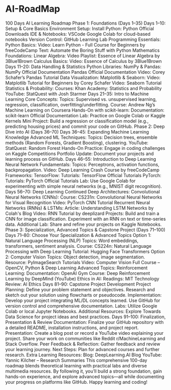 # AI-RoadMap
100 Days AI Learning Roadmap
Phase 1: Foundations (Days 1–35)
Days 1–10: Setup & Core Basics
Environment Setup:
Install Python:
Python Official Downloads
IDE & Notebooks:
VSCode
Google Colab for cloud-based notebooks
Version Control:
GitHub Learning Lab
Programming Essentials:
Python Basics:
Video: Learn Python - Full Course for Beginners by freeCodeCamp
Text: Automate the Boring Stuff with Python
Mathematics Foundations:
Linear Algebra:
Video Playlist: Essence of Linear Algebra by 3Blue1Brown
Calculus Basics:
Video: Essence of Calculus by 3Blue1Brown
Days 11–20: Data Handling & Statistics
Python Libraries:
NumPy & Pandas:
NumPy Official Documentation
Pandas Official Documentation
Video: Corey Schafer’s Pandas Tutorial
Data Visualization:
Matplotlib & Seaborn:
Video: Matplotlib Tutorial for Beginners by Corey Schafer
Video: Seaborn Tutorial
Statistics & Probability:
Courses:
Khan Academy: Statistics and Probability
YouTube:
StatQuest with Josh Starmer
Days 21–35: Intro to Machine Learning
Core Concepts:
Topics: Supervised vs. unsupervised learning, regression, classification, overfitting/underfitting.
Course: Andrew Ng’s Machine Learning on Coursera
Hands-On with scikit-learn:
Documentation: scikit-learn Official Documentation
Lab: Practice on Google Colab or Kaggle Kernels
Mini Project:
Build a regression or classification model (e.g., predicting housing prices) and commit your code on GitHub.
Phase 2: Deep Dive into AI (Days 36–70)
Days 36–45: Expanding Machine Learning Knowledge
Advanced ML Techniques:
Topics: Decision trees, ensemble methods (Random Forests, Gradient Boosting), clustering.
YouTube: StatQuest: Random Forest
Hands-On Practice:
Engage in coding challenges on Kaggle Competitions
Portfolio Update:
Document your projects and learning process on GitHub.
Days 46–55: Introduction to Deep Learning
Neural Network Fundamentals:
Topics: Perceptrons, activation functions, backpropagation.
Video: Deep Learning Crash Course by freeCodeCamp
Frameworks:
TensorFlow:
Tutorials: TensorFlow Official Tutorials
PyTorch:
Tutorials: PyTorch Official Tutorials
Lab:
Use Google Colab for experimenting with simple neural networks (e.g., MNIST digit recognition).
Days 56–70: Deep Learning Continued
Deep Architectures:
Convolutional Neural Networks (CNNs):
Course: CS231n: Convolutional Neural Networks for Visual Recognition
Video: PyTorch CNN Tutorial
Recurrent Neural Networks (RNNs) & LSTMs:
Article: Understanding LSTM Networks by Colah's Blog
Video: RNN Tutorial by deeplizard
Projects:
Build and train a CNN for image classification.
Experiment with an RNN on text or time-series data.
Additional Lab:
Share and refine your projects on Kaggle Notebooks.
Phase 3: Specialization, Advanced Topics & Capstone Project (Days 71–100)
Days 71–80: Choose Your Specialization & Advanced Topics
Option 1: Natural Language Processing (NLP)
Topics: Word embeddings, transformers, sentiment analysis.
Course: CS224n: Natural Language Processing with Deep Learning
Tutorial: Hugging Face Transformers
Option 2: Computer Vision
Topics: Object detection, image segmentation.
Resource: PyImageSearch Tutorials
Video: Computer Vision Full Course – OpenCV, Python & Deep Learning
Advanced Topics:
Reinforcement Learning:
Documentation: OpenAI Gym
Course: Deep Reinforcement Learning by DeepMind (YouTube)
Ethics in AI:
Readings: MIT Technology Review: AI Ethics
Days 81–90: Capstone Project Development
Project Planning:
Define your problem statement and objectives.
Research and sketch out your solution using flowcharts or pseudocode.
Implementation:
Develop your project integrating ML/DL concepts learned.
Use GitHub for version control and comprehensive documentation.
Labs: Utilize Google Colab or local Jupyter Notebooks.
Additional Resources:
Explore Towards Data Science for project ideas and best practices.
Days 91–100: Finalization, Presentation & Review
Documentation:
Finalize your GitHub repository with a detailed README, installation instructions, and project report.
Presentation:
Create a blog post or record a YouTube video explaining your project.
Share your work on communities like Reddit r/MachineLearning and Stack Overflow.
Peer Feedback & Reflection:
Gather feedback and review your learning journey.
Next Steps:
Plan for advanced courses and further research.
Extra Learning Resources:
Blog: DeepLearning.AI Blog
YouTube: Yannic Kilcher – Research Summaries
This comprehensive 100-day roadmap blends theoretical learning with practical labs and diverse multimedia resources. By following it, you’ll build a strong foundation, gain hands-on experience, and explore advanced topics—all while documenting your progress on platforms like GitHub. Happy learning and coding!
